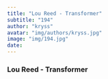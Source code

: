 ```yaml
---
title: "Lou Reed - Transformer"
subtitle: "194"
author: "kryss"
avatar: "img/authors/kryss.jpg"
image: "img/194.jpg"
date:
---
```


### Lou Reed - Transformer

